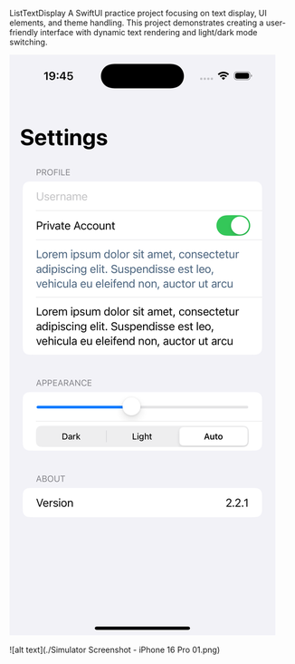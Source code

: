 ListTextDisplay
A SwiftUI practice project focusing on text display, UI elements, and theme handling. This project demonstrates creating a user-friendly interface with dynamic text rendering and light/dark mode switching.

![alt text](./Simulator%20Screenshot%20-%20iPhone%2016%20Pro%2000.png)

![alt text](./Simulator Screenshot - iPhone 16 Pro 01.png)
